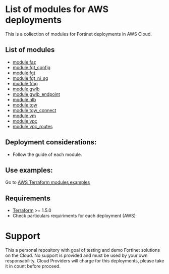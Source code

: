 # List of modules for AWS deployments

This is a collection of modules for Fortinet deployments in AWS Cloud.

## List of modules
- [module faz](./modules/faz)
- [module fgt_config](./modules/fgt_config)
- [module fgt](./modules/fgt)
- [module fgt_ni_sg](./modules/fgt_ni_sg)
- [module fmg](./modules/fmg)
- [module gwlb](./modules/gwlb)
- [module gwlb_endpoint](./modules/gwlb_endpoint)
- [module nlb](./modules/nlb)
- [module tgw](./modules/tgw)
- [module tgw_connect](./modules/tgw_connect)
- [module vm](./modules/vm)
- [module vpc](./modules/vpc)
- [module vpc_routes](./modules/vpc_routes)

## Deployment considerations:
- Follow the guide of each module.

## Use examples:
Go to [AWS Terraform modules examples](https://github.com/jmvigueras/terraform-ftnt-modules-examples/AWS)

## Requirements
* [Terraform](https://learn.hashicorp.com/terraform/getting-started/install.html) >= 1.5.0
* Check particulars requiriments for each deployment (AWS) 

# Support
This a personal repository with goal of testing and demo Fortinet solutions on the Cloud. No support is provided and must be used by your own responsability. Cloud Providers will charge for this deployments, please take it in count before proceed.

